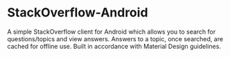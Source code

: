 # StackOverflow-Android

A simple StackOverflow client for Android which allows you to search for questions/topics and view answers.
Answers to a topic, once searched, are cached for offline use. 
Built in accordance with Material Design guidelines.
